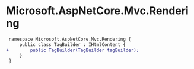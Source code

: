 # Microsoft.AspNetCore.Mvc.Rendering

``` diff
 namespace Microsoft.AspNetCore.Mvc.Rendering {
     public class TagBuilder : IHtmlContent {
+        public TagBuilder(TagBuilder tagBuilder);
     }
 }
```
